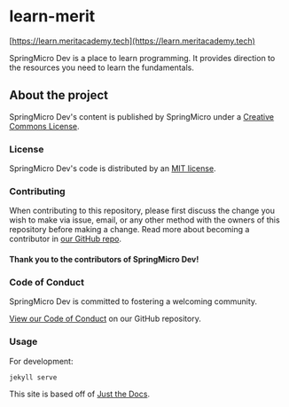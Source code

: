 # learn-merit

[https://learn.meritacademy.tech](https://learn.meritacademy.tech)

SpringMicro Dev is a place to learn programming. It provides direction to the resources you need to learn the fundamentals.

## About the project

SpringMicro Dev's content is published by SpringMicro under a [Creative Commons License](https://creativecommons.org/licenses/by-sa/4.0/).

### License

SpringMicro Dev's code is distributed by an [MIT license](https://github.com/buckldav/learn-merit/tree/master/LICENSE.txt).

### Contributing

When contributing to this repository, please first discuss the change you wish to make via issue,
email, or any other method with the owners of this repository before making a change. Read more about becoming a contributor in [our GitHub repo](https://github.com/buckldav/learn-merit).

#### Thank you to the contributors of SpringMicro Dev!

### Code of Conduct

SpringMicro Dev is committed to fostering a welcoming community.

[View our Code of Conduct](https://github.com/buckldav/learn-merit/tree/master/CODE_OF_CONDUCT.md) on our GitHub repository.

### Usage

For development:

```bash
jekyll serve
```

This site is based off of [Just the Docs](https://pmarsceill.github.io/just-the-docs/).
